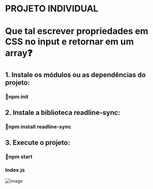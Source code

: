 # PROJETO INDIVIDUAL

<h1>Que tal escrever propriedades em CSS no input e retornar em um array❓</h1>
<h2>1. Instale os módulos ou as dependências do projeto:</h2>
<h3>🧩npm init</h3>
<h2>2. Instale a biblioteca readline-sync:</h2>
<h3>🧩npm install readline-sync</h3>
<h2>3. Execute o projeto:</h2>
<h3>🚀npm start</h3>









<h3>Index.js</h3>

![image](https://user-images.githubusercontent.com/56053290/216742570-c190051e-8299-449a-9437-0ddf46d92b74.png)

